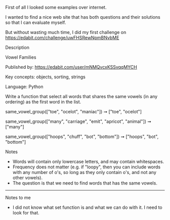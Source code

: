 
First of all I looked some examples over internet.

I wanted to find a nice web site that has both questions and their solutions so that I can evaluate myself.

But without wasting much time, I did my first challenge on https://edabit.com/challenge/uwFHSRewNpmBNvbME




Description

Vowel Families

Published by: https://edabit.com/user/mNMQvcxKSSvqqMYCH

Key concepts: objects, sorting, strings

Language: Python

Write a function that select all words that shares the same vowels (in any ordering) as the first word in the list.

same_vowel_group(["toe", "ocelot", "maniac"]) ➞ ["toe", "ocelot"]

same_vowel_group(["many", "carriage", "emit", "apricot", "animal"]) ➞ ["many"]

same_vowel_group(["hoops", "chuff", "bot", "bottom"]) ➞ ["hoops", "bot", "bottom"]


Notes
- Words will contain only lowercase letters, and may contain whitespaces.
- Frequency does not matter (e.g. if "loopy", then you can include words with any number of o's, so long as they only contain o's, and not any other vowels).
- The question is that we need to find words that has the same vowels.


-----

Notes to me
- I did not know what set function is and what we can do with it. I need to look for that.
